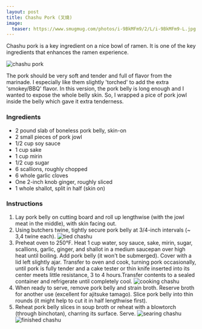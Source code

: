 ```yaml
---
layout: post
title: Chashu Pork (叉燒)
image:
  teaser: https://www.smugmug.com/photos/i-9BkMFm9/2/L/i-9BkMFm9-L.jpg
---
```


Chashu pork is a key ingredient on a nice bowl of ramen. It is one of the key ingredients that enhances the ramen experience.


![chashu pork][1]

The pork should be very soft and tender and full of flavor from the marinade. I especially like them slightly 'torched' to add the extra 'smokey/BBQ' flavor. In this version, the pork belly is long enough and I wanted to expose the whole belly skin. So, I wrapped a pice of pork jowl inside the belly which gave it extra tenderness.

### Ingredients
- 2 pound slab of boneless pork belly, skin-on
- 2 small pieces of pork jowl
- 1/2 cup soy sauce
- 1 cup sake
- 1 cup mirin
- 1/2 cup sugar
- 6 scallions, roughly chopped
- 6 whole garlic cloves
- One 2-inch knob ginger, roughly sliced
- 1 whole shallot, split in half (skin on)

### Instructions
1. Lay pork belly on cutting board and roll up lengthwise (with the jowl meat in the middle), with skin facing out.
1. Using butchers twine, tightly secure pork belly at 3/4-inch intervals (~ 3,4 twine each).
![tied chashu][2]
1. Preheat oven to 250°F. Heat 1 cup water, soy sauce, sake, mirin, sugar, scallions, garlic, ginger, and shallot in a medium saucepan over high heat until boiling. Add pork belly (it won't be submerged). Cover with a lid left slightly ajar. Transfer to oven and cook, turning pork occasionally, until pork is fully tender and a cake tester or thin knife inserted into its center meets little resistance, 3 to 4 hours.Transfer contents to a sealed container and refrigerate until completely cool.
![cooking chashu][3]
1. When ready to serve, remove pork belly and strain broth. Reserve broth for another use (excellent for ajitsuke tamago). Slice pork belly into thin rounds (it might help to cut it in half lengthwise first).
1. Reheat pork belly slices in soup broth or reheat with a blowtorch (through binchotan), charring its surface. Serve.
![searing chashu][4]![finished chashu][5]

[1]: https://www.smugmug.com/photos/i-j7RngT8/0/L/i-j7RngT8-L.jpg
[2]: https://www.smugmug.com/photos/i-8fBDLMt/0/M/i-8fBDLMt-M.jpg
[3]: https://www.smugmug.com/photos/i-QKbBB9X/0/M/i-QKbBB9X-L.jpg
[4]: https://www.smugmug.com/photos/i-MssBBp9/1/S/i-MssBBp9-S.jpg
[5]: https://www.smugmug.com/photos/i-7x8kpH4/1/S/i-7x8kpH4-S.jpg
